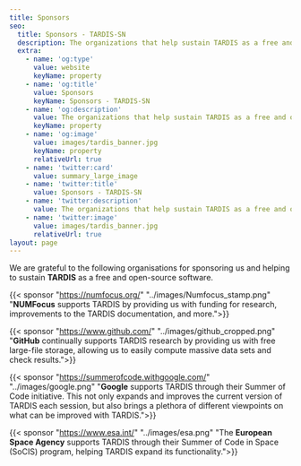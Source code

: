 ```yaml
---
title: Sponsors
seo:
  title: Sponsors - TARDIS-SN
  description: The organizations that help sustain TARDIS as a free and open-source software.
  extra:
    - name: 'og:type'
      value: website
      keyName: property
    - name: 'og:title'
      value: Sponsors
      keyName: Sponsors - TARDIS-SN
    - name: 'og:description'
      value: The organizations that help sustain TARDIS as a free and open-source software.
      keyName: property
    - name: 'og:image'
      value: images/tardis_banner.jpg
      keyName: property
      relativeUrl: true
    - name: 'twitter:card'
      value: summary_large_image
    - name: 'twitter:title'
      value: Sponsors - TARDIS-SN
    - name: 'twitter:description'
      value: The organizations that help sustain TARDIS as a free and open-source software.
    - name: 'twitter:image'
      value: images/tardis_banner.jpg
      relativeUrl: true
layout: page
---
```


We are grateful to the following organisations for sponsoring us and helping to sustain **TARDIS** as a free and open-source software.

{{< sponsor "https://numfocus.org/" "../images/Numfocus_stamp.png" "**NUMFocus** supports TARDIS by providing us with funding for research, improvements to the TARDIS documentation, and more.">}}

{{< sponsor "https://www.github.com/" "../images/github_cropped.png" "**GitHub** continually supports TARDIS research by providing us with free large-file storage, allowing us to easily compute massive data sets and check results.">}}

{{< sponsor "https://summerofcode.withgoogle.com/" "../images/google.png" "**Google** supports TARDIS through their Summer of Code initiative. This not only expands and improves the current version of TARDIS each session, but also brings a plethora of different viewpoints on what can be improved with TARDIS.">}}

{{< sponsor "https://www.esa.int/" "../images/esa.png" "The **European Space Agency** supports TARDIS through their Summer of Code in Space (SoCIS) program, helping TARDIS expand its functionality.">}}

